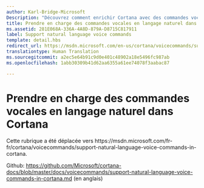 ```yaml
---
author: Karl-Bridge-Microsoft
Description: "Découvrez comment enrichir Cortana avec des commandes vocales plus souples et plus naturelles qui permettent à un utilisateur de prononcer le nom de votre application n’importe où dans la commande."
title: Prendre en charge des commandes vocales en langage naturel dans Cortana
ms.assetid: 281E068A-336A-4A8D-879A-D8715C817911
label: Support natural language voice commands
template: detail.hbs
redirect_url: https://msdn.microsoft.com/en-us/cortana/voicecommands/support-natural-language-voice-commands-in-cortana
translationtype: Human Translation
ms.sourcegitcommit: a2ec5e64b91c9d0e401c48902a18e5496fc987ab
ms.openlocfilehash: 1abb30309b41d62aa6355a61ee74078f3aabac87

---
```


# Prendre en charge des commandes vocales en langage naturel dans Cortana

Cette rubrique a été déplacée vers https&#58;//msdn.microsoft.com/fr-fr/cortana/voicecommands/support-natural-language-voice-commands-in-cortana.

Github: https://github.com/Microsoft/cortana-docs/blob/master/docs/voicecommands/support-natural-language-voice-commands-in-cortana.md (en anglais)



<!--HONumber=Jul16_HO1-->



